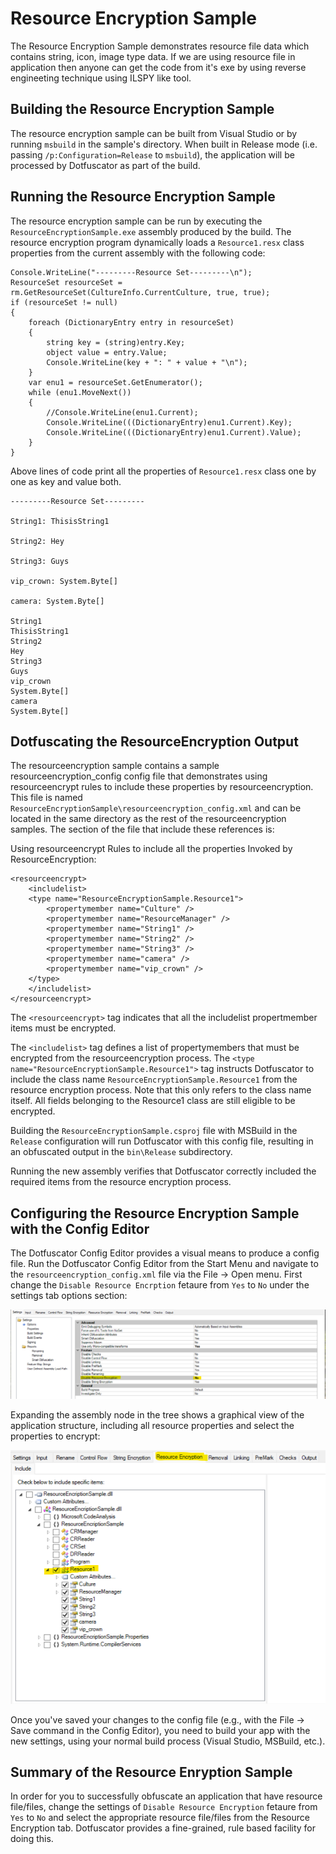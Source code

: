 # Resource Encryption Sample


The Resource Encryption Sample demonstrates resource file data which contains string, icon, image type data. If we are using resource file in application then anyone can get the code from it's exe by using reverse engineeting technique using ILSPY like tool.


## Building the Resource Encryption Sample

The resource encryption sample can be built from Visual Studio or by running `msbuild` in the sample's directory. When built in Release mode (i.e. passing `/p:Configuration=Release` to `msbuild`), the application will be processed by Dotfuscator as part of the build.


## Running the Resource Encryption Sample

The resource encryption sample can be run by executing the `ResourceEncryptionSample.exe` assembly produced by the build. The resource encryption program dynamically loads a `Resource1.resx` class properties from the current assembly with the following code:

	
	Console.WriteLine("---------Resource Set---------\n");
	ResourceSet resourceSet = rm.GetResourceSet(CultureInfo.CurrentCulture, true, true);
	if (resourceSet != null)
	{
		foreach (DictionaryEntry entry in resourceSet)
		{
			string key = (string)entry.Key;
			object value = entry.Value;
			Console.WriteLine(key + ": " + value + "\n");
		}
		var enu1 = resourceSet.GetEnumerator();
		while (enu1.MoveNext())
		{
			//Console.WriteLine(enu1.Current);
			Console.WriteLine(((DictionaryEntry)enu1.Current).Key);
			Console.WriteLine(((DictionaryEntry)enu1.Current).Value);
		}
	}
	
Above lines of code print all the properties of `Resource1.resx` class one by one as key and value both.

	
	---------Resource Set---------
	
	String1: ThisisString1
	
	String2: Hey
	
	String3: Guys
	
	vip_crown: System.Byte[]
	
	camera: System.Byte[]
	
	String1
	ThisisString1
	String2
	Hey
	String3
	Guys
	vip_crown
	System.Byte[]
	camera
	System.Byte[]
	
	
## Dotfuscating the ResourceEncryption Output

The resourceencryption sample contains a sample resourceencryption_config config file that demonstrates using resourceencrypt rules to include these properties by resourceencryption. This file is named `ResourceEncryptionSample\resourceencryption_config.xml` and can be located in the same directory as the rest of the resourceencryption samples. The section of the file that include these references is:

Using resourceencrypt Rules to include all the properties Invoked by ResourceEncryption:

	
	<resourceencrypt>
		<includelist>
		<type name="ResourceEncryptionSample.Resource1">
			<propertymember name="Culture" />
			<propertymember name="ResourceManager" />
			<propertymember name="String1" />
			<propertymember name="String2" />
			<propertymember name="String3" />
			<propertymember name="camera" />
			<propertymember name="vip_crown" />
		</type>
		</includelist>
	</resourceencrypt>
	
	
The `<resourceencrypt>` tag indicates that all the includelist propertmember items must be encrypted.

The `<includelist>` tag defines a list of propertymembers that must be encrypted from the resourceencryption process. The `<type name="ResourceEncryptionSample.Resource1">` tag instructs Dotfuscator to include the class name `ResourceEncryptionSample.Resource1` from the resource encryption process. Note that this only refers to the class name itself. All fields belonging to the Resource1 class are still eligible to be encrypted.

Building the `ResourceEncryptionSample.csproj` file with MSBuild in the `Release` configuration will run Dotfuscator with this config file, resulting in an obfuscated output in the `bin\Release` subdirectory.

Running the new assembly verifies that Dotfuscator correctly included the required items from the resource encryption process.


## Configuring the Resource Encryption Sample with the Config Editor

The Dotfuscator Config Editor provides a visual means to produce a config file. Run the Dotfuscator Config Editor from the Start Menu and navigate to the `resourceencryption_config.xml` file via the File -> Open menu. First change the `Disable Resource Encrption` fetaure from `Yes` to `No` under the settings tab options section: 

![](img/SettingsTab.png)

Expanding the assembly node in the tree shows a graphical view of the application structure, including all resource properties and select the properties to encrypt:

![](img/ResourceEncryptionTab.png)

Once you've saved your changes to the config file (e.g., with the File -> Save command in the Config Editor), you need to build your app with the new settings, using your normal build process (Visual Studio, MSBuild, etc.).


## Summary of the Resource Enryption Sample

In order for you to successfully obfuscate an application that have resource file/files, change the settings of `Disable Resource Encryption` fetaure from `Yes` to `No` and select the appropriate resource file/files from the Resource Encryption tab. Dotfuscator provides a fine-grained, rule based facility for doing this.
